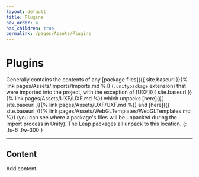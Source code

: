 ```yaml
---
layout: default
title: Plugins
nav_order: 4
has_children: true
permalink: /pages/Assets/Plugins
---
```


# Plugins

Generally contains the contents of any [package files]({{ site.baseurl }}{% link pages/Assets/Imports/Imports.md %}) (`.unitypackage` extension) that were imported into the project, with the exception of [UXF]({{ site.baseurl }}{% link pages/Assets/UXF/UXF.md %}) which unpacks [here]({{ site.baseurl }}{% link pages/Assets/UXF/UXF.md %}) and [here]({{ site.baseurl }}{% link pages/Assets/WebGLTemplates/WebGLTemplates.md %}) (you can see where a package's files will be unpacked during the import process in Unity). The Leap packages all unpack to this location.
{: .fs-6 .fw-300 }

---

## Content

Add content.
